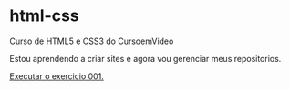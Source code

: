 # html-css
 Curso de HTML5 e CSS3 do CursoemVideo

Estou aprendendo a criar sites e agora vou gerenciar meus repositorios.

<a href="https://viniciusferraz963.github.io/html-css/exercicios/ex001/">Executar o exercicio 001.